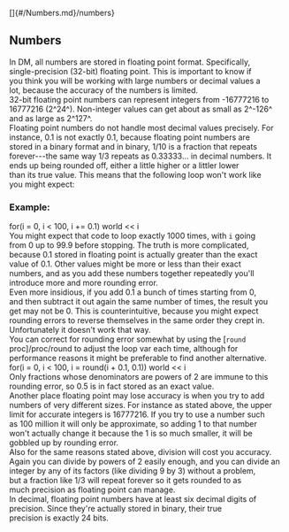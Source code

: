 []{#/Numbers.md}/numbers}    
## Numbers    
In DM, all numbers are stored in floating point format. Specifically,    
single-precision (32-bit) floating point. This is important to know if    
you think you will be working with large numbers or decimal values a    
lot, because the accuracy of the numbers is limited.    
32-bit floating point numbers can represent integers from -16777216 to    
16777216 (2^24^). Non-integer values can get about as small as 2^-126^    
and as large as 2^127^.    
Floating point numbers do not handle most decimal values precisely. For    
instance, 0.1 is not exactly 0.1, because floating point numbers are    
stored in a binary format and in binary, 1/10 is a fraction that repeats    
forever---the same way 1/3 repeats as 0.33333\... in decimal numbers. It    
ends up being rounded off, either a little higher or a littler lower    
than its true value. This means that the following loop won\'t work like    
you might expect:    
### Example:    
for(i = 0, i \< 100, i += 0.1) world \<\< i    
You might expect that code to loop exactly 1000 times, with `i` going    
from 0 up to 99.9 before stopping. The truth is more complicated,    
because 0.1 stored in floating point is actually greater than the exact    
value of 0.1. Other values might be more or less than their exact    
numbers, and as you add these numbers together repeatedly you\'ll    
introduce more and more rounding error.    
Even more insidious, if you add 0.1 a bunch of times starting from 0,    
and then subtract it out again the same number of times, the result you    
get may not be 0. This is counterintuitive, because you might expect    
rounding errors to reverse themselves in the same order they crept in.    
Unfortunately it doesn\'t work that way.    
You can correct for rounding error somewhat by using the [`round`    
proc]/proc/round to adjust the loop var each time, although for    
performance reasons it might be preferable to find another alternative.    
for(i = 0, i \< 100, i = round(i + 0.1, 0.1)) world \<\< i    
Only fractions whose denominators are powers of 2 are immune to this    
rounding error, so 0.5 is in fact stored as an exact value.    
Another place floating point may lose accuracy is when you try to add    
numbers of very different sizes. For instance as stated above, the upper    
limit for accurate integers is 16777216. If you try to use a number such    
as 100 million it will only be approximate, so adding 1 to that number    
won\'t actually change it because the 1 is so much smaller, it will be    
gobbled up by rounding error.    
Also for the same reasons stated above, division will cost you accuracy.    
Again you can divide by powers of 2 easily enough, and you can divide an    
integer by any of its factors (like dividing 9 by 3) without a problem,    
but a fraction like 1/3 will repeat forever so it gets rounded to as    
much precision as floating point can manage.    
In decimal, floating point numbers have at least six decimal digits of    
precision. Since they\'re actually stored in binary, their true    
precision is exactly 24 bits.  